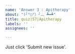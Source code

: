 ```yaml
---
name: 'Answer 3 : Apitherapy'
about: "(╯°□°）╯︵ ┻━┻"
title: quiz|57|Apitherapy
labels: ''
assignees: ''

---
```


Just click 'Submit new issue'.
